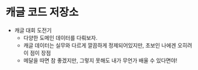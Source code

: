 # 캐글 코드 저장소
* 캐글 대회 도전기
  * 다양한 도메인 데이터를 다뤄보자.
  * 캐글 데이터는 실무와 다르게 깔끔하게 정제되어있지만, 초보인 나에겐 오히려 이 점이 장점
  * 메달을 따면 참 좋겠지만, 그렇지 못해도 내가 무언가 배울 수 있다면야!
